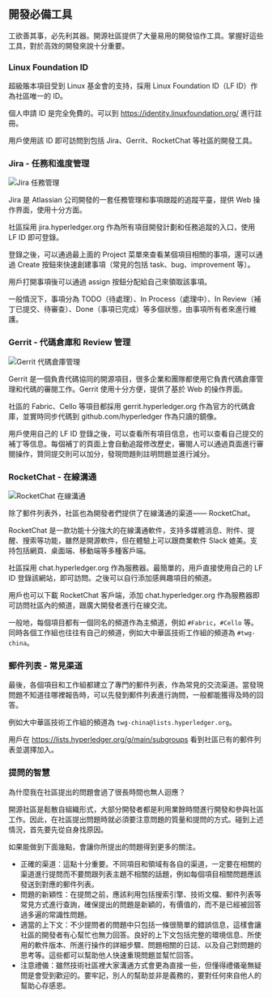 ## 開發必備工具

工欲善其事，必先利其器。開源社區提供了大量易用的開發協作工具。掌握好這些工具，對於高效的開發來說十分重要。

### Linux Foundation ID

超級賬本項目受到 Linux 基金會的支持，採用 Linux Foundation ID（LF ID）作為社區唯一的 ID。

個人申請 ID 是完全免費的。可以到 https://identity.linuxfoundation.org/ 進行註冊。

用戶使用該 ID 即可訪問到包括 Jira、Gerrit、RocketChat 等社區的開發工具。

### Jira - 任務和進度管理

![Jira 任務管理](_images/jira.png)

Jira 是 Atlassian 公司開發的一套任務管理和事項跟蹤的追蹤平臺，提供 Web 操作界面，使用十分方面。

社區採用 jira.hyperledger.org 作為所有項目開發計劃和任務追蹤的入口，使用 LF ID 即可登錄。

登錄之後，可以通過最上面的 Project 菜單來查看某個項目相關的事項，還可以通過 Create 按鈕來快速創建事項（常見的包括 task、bug、improvement 等）。

用戶打開事項後可以通過 assign 按鈕分配給自己來領取該事項。

一般情況下，事項分為 TODO（待處理）、In Process（處理中）、In Review（補丁已提交、待審查）、Done（事項已完成）等多個狀態，由事項所有者來進行維護。

### Gerrit - 代碼倉庫和 Review 管理

![Gerrit 代碼倉庫管理](_images/gerrit.png)

Gerrit 是一個負責代碼協同的開源項目，很多企業和團隊都使用它負責代碼倉庫管理和代碼的審閱工作。Gerrit 使用十分方便，提供了基於 Web 的操作界面。

社區的 Fabric、Cello 等項目都採用 gerrit.hyperledger.org 作為官方的代碼倉庫，並實時同步代碼到 github.com/hyperledger 作為只讀的鏡像。

用戶使用自己的 LF ID 登錄之後，可以查看所有項目信息，也可以查看自己提交的補丁等信息。每個補丁的頁面上會自動追蹤修改歷史，審閱人可以通過頁面進行審閱操作，贊同提交則可以加分，發現問題則註明問題並進行減分。

### RocketChat - 在線溝通

![RocketChat 在線溝通](_images/rocket_chat.png)

除了郵件列表外，社區也為開發者們提供了在線溝通的渠道—— RocketChat。

RocketChat 是一款功能十分強大的在線溝通軟件，支持多媒體消息、附件、提醒、搜索等功能，雖然是開源軟件，但在體驗上可以跟商業軟件 Slack 媲美。支持包括網頁、桌面端、移動端等多種客戶端。

社區採用 chat.hyperledger.org 作為服務器。最簡單的，用戶直接使用自己的 LF ID 登錄該網站，即可訪問。之後可以自行添加感興趣項目的頻道。

用戶也可以下載 RocketChat 客戶端，添加 chat.hyperledger.org 作為服務器即可訪問社區內的頻道，跟廣大開發者進行在線交流。

一般地，每個項目都有一個同名的頻道作為主頻道，例如 `#Fabric`，`#Cello` 等。同時各個工作組也往往有自己的頻道，例如大中華區技術工作組的頻道為 `#twg-china`。

### 郵件列表 - 常見渠道

最後，各個項目和工作組都建立了專門的郵件列表，作為常見的交流渠道。當發現問題不知道往哪裡報告時，可以先發到郵件列表進行詢問，一般都能獲得及時的回答。

例如大中華區技術工作組的頻道為 `twg-china@lists.hyperledger.org`。

用戶在 https://lists.hyperledger.org/g/main/subgroups 看到社區已有的郵件列表並選擇加入。

### 提問的智慧

為什麼我在社區提出的問題會過了很長時間也無人迴應？

開源社區是鬆散自組織形式，大部分開發者都是利用業餘時間進行開發和參與社區工作。因此，在社區提出問題時就必須要注意問題的質量和提問的方式。碰到上述情況，首先要先從自身找原因。

如果能做到下面幾點，會讓你所提出的問題得到更多的關注。

* 正確的渠道：這點十分重要。不同項目和領域有各自的渠道，一定要在相關的渠道進行提問而不要問跟列表主題不相關的話題，例如每個項目相關問題應該發送到對應的郵件列表。
* 問題的新穎性：在提問之前，應該利用包括搜索引擎、技術文檔、郵件列表等常見方式進行查詢，確保提出的問題是新穎的，有價值的，而不是已經被回答過多遍的常識性問題。
* 適當的上下文：不少提問者的問題中只包括一條很簡單的錯誤信息，這樣會讓社區的開發者有心幫忙也無力回答。良好的上下文包括完整的環境信息、所使用的軟件版本、所進行操作的詳細步驟、問題相關的日誌、以及自己對問題的思考等。這些都可以幫助他人快速重現問題並幫忙回答。
* 注意禮儀：雖然技術社區裡大家溝通方式會更為直接一些，但懂得禮儀毫無疑問是會受到歡迎的。要牢記，別人的幫助並非是義務的，要對任何來自他人的幫助心存感恩。


